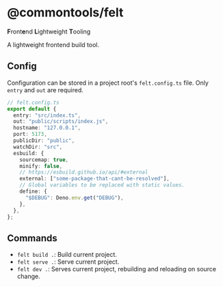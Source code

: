 # @commontools/felt

**F**ront**e**nd **L**ightweight **T**ooling

A lightweight frontend build tool.

## Config

Configuration can be stored in a project root's `felt.config.ts` file. Only
`entry` and `out` are required.

```ts
// felt.config.ts
export default {
  entry: "src/index.ts",
  out: "public/scripts/index.js",
  hostname: "127.0.0.1",
  port: 5173,
  publicDir: "public",
  watchDir: "src",
  esbuild: {
    sourcemap: true,
    minify: false,
    // https://esbuild.github.io/api/#external
    external: ["some-package-that-cant-be-resolved"],
    // Global variables to be replaced with static values.
    define: {
      "$DEBUG": Deno.env.get("DEBUG"),
    },
  },
};
```

## Commands

- `felt build .`: Build current project.
- `felt serve .`: Serve current project.
- `felt dev .`: Serves current project, rebuilding and reloading on source
  change.

